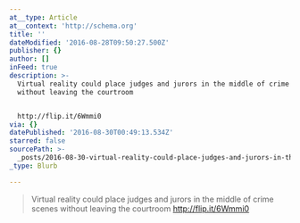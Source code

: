 ```yaml
---
at__type: Article
at__context: 'http://schema.org'
title: ''
dateModified: '2016-08-28T09:50:27.500Z'
publisher: {}
author: []
inFeed: true
description: >-
  Virtual reality could place judges and jurors in the middle of crime scenes
  without leaving the courtroom


  http://flip.it/6Wmmi0
via: {}
datePublished: '2016-08-30T00:49:13.534Z'
starred: false
sourcePath: >-
  _posts/2016-08-30-virtual-reality-could-place-judges-and-jurors-in-the-middle.md
_type: Blurb

---
```

> Virtual reality could place judges and jurors in the middle of crime scenes without leaving the courtroom
> http://flip.it/6Wmmi0